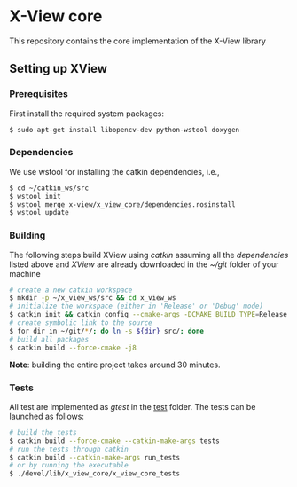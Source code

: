 # X-View core
This repository contains the core implementation of the X-View library

## Setting up XView

### Prerequisites

First install the required system packages:
```sh
$ sudo apt-get install libopencv-dev python-wstool doxygen
```

### Dependencies
We use wstool for installing the catkin dependencies, i.e.,
```sh
$ cd ~/catkin_ws/src
$ wstool init
$ wstool merge x-view/x_view_core/dependencies.rosinstall
$ wstool update
```

### Building
The following steps build XView using _catkin_ assuming all the _dependencies_ listed above and _XView_ are already downloaded in the _~/git_ folder of your machine
```sh
# create a new catkin workspace
$ mkdir -p ~/x_view_ws/src && cd x_view_ws
# initialize the workspace (either in 'Release' or 'Debug' mode)
$ catkin init && catkin config --cmake-args -DCMAKE_BUILD_TYPE=Release
# create symbolic link to the source
$ for dir in ~/git/*/; do ln -s ${dir} src/; done
# build all packages
$ catkin build --force-cmake -j8 
```
**Note**: building the entire project takes around 30 minutes.

### Tests
All test are implemented as _gtest_ in the [test](./test) folder. The tests can be launched as follows:
```sh
# build the tests
$ catkin build --force-cmake --catkin-make-args tests
# run the tests through catkin
$ catkin build --catkin-make-args run_tests
# or by running the executable
$ ./devel/lib/x_view_core/x_view_core_tests 
```
